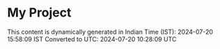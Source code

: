 # My Project

This content is dynamically generated in Indian Time (IST): 2024-07-20 15:58:09 IST
Converted to UTC: 2024-07-20 10:28:09 UTC
